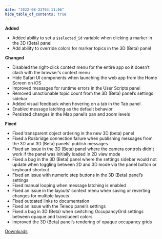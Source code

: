 ```yaml
---
date: "2022-08-23T03:11:06"
hide_table_of_contents: true
---
```


**Added**

- Added ability to set a `$selected_id` variable when clicking a marker in the 3D (Beta) panel
- Add ability to override colors for marker topics in the 3D (Beta) panel

**Changed**

- Disabled the right-click context menu for the entire app so it doesn’t clash with the browser’s context menu
- Hide Safari UI components when launching the web app from the Home Screen on iOS
- Improved messages for runtime errors in the User Scripts panel
- Removed unactionable topic count from the 3D (Beta) panel’s settings sidebar
- Added visual feedback when hovering on a tab in the Tab panel
- Enabled message latching as the default behavior
- Persisted changes in the Map panel’s pan and zoom levels

**Fixed**

- Fixed transparent object ordering in the new 3D (beta) panel
- Fixed a Rosbridge connection failure when publishing messages from the 3D and 3D (Beta) panels’ publish messages
- Fixed an issue in the 3D (Beta) panel where the camera controls didn't work if the panel was initially loaded in 2D view mode
- Fixed a bug in the 3D (Beta) panel where the settings sidebar would not update when toggling between 2D and 3D mode via the panel button or keyboard shortcut
- Fixed an issue with numeric step buttons in the 3D (Beta) panel’s settings
- Fixed manual looping when message latching is enabled
- Fixed an issue in the layouts’ context menu when saving or reverting changes for multiple layouts
- Fixed outdated links to documentation
- Fixed an issue with the Teleop panel’s settings
- Fixed a bug in 3D (Beta) when switching OccupancyGrid settings between opaque and translucent colors
- Improved the 3D (Beta) panel’s rendering of opaque occupancy grids

[Downloads](https://github.com/foxglove/studio/releases/tag/v1.23.0)
